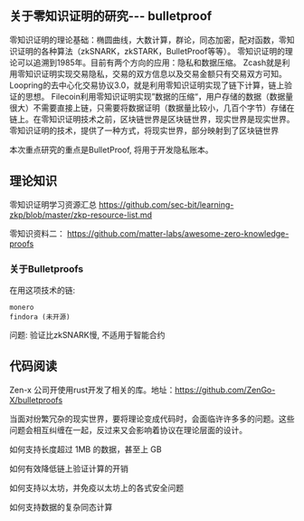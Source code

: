 ## 关于零知识证明的研究--- bulletproof

零知识证明的理论基础：椭圆曲线，大数计算，群论，同态加密，配对函数，零知识证明的各种算法（zkSNARK，zkSTARK，BulletProof等等）。
零知识证明的理论可以追溯到1985年。目前有两个方向的应用：隐私和数据压缩。
Zcash就是利用零知识证明实现交易隐私，交易的双方信息以及交易金额只有交易双方可知。
Loopring的去中心化交易协议3.0，就是利用零知识证明实现了链下计算，链上验证的思想。
Filecoin利用零知识证明实现”数据的压缩“，用户存储的数据（数据量很大）不需要直接上链，只需要将数据证明（数据量比较小，几百个字节）存储在链上。在零知识证明技术之前，区块链世界是区块链世界，现实世界是现实世界。零知识证明的技术，提供了一种方式，将现实世界，部分映射到了区块链世界


本次重点研究的重点是BulletProof, 将用于开发隐私账本。


## 理论知识

零知识证明学习资源汇总
https://github.com/sec-bit/learning-zkp/blob/master/zkp-resource-list.md

零知识资料二：
https://github.com/matter-labs/awesome-zero-knowledge-proofs
### 关于Bulletproofs

在用这项技术的链:
    
    monero
    findora (未开源)

问题: 验证比zkSNARK慢, 不适用于智能合约

## 代码阅读
Zen-x 公司开使用rust开发了相关的库。地址：https://github.com/ZenGo-X/bulletproofs

当面对纷繁冗杂的现实世界，要将理论变成代码时，会面临许许多多的问题。这些问题会相互纠缠在一起，反过来又会影响着协议在理论层面的设计。

如何支持长度超过 1MB 的数据，甚至上 GB

如何有效降低链上验证计算的开销

如何支持以太坊，并免疫以太坊上的各式安全问题

如何支持数据的复杂同态计算

